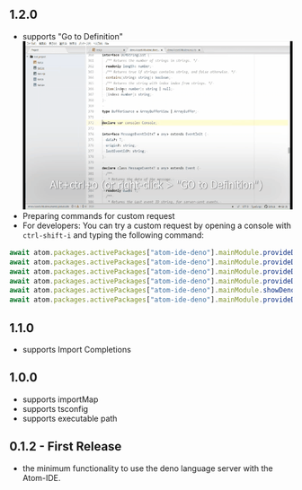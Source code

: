 ## 1.2.0
 - supports "Go to Definition"
![using go to definition](/screenshot/goToDefinition.gif "using go to definition")
 - Preparing commands for custom request
  - For developers: You can try a custom request by opening a console with `ctrl-shift-i` and typing the following command:

```js
await atom.packages.activePackages["atom-ide-deno"].mainModule.provideDenoCache()
await atom.packages.activePackages["atom-ide-deno"].mainModule.provideDenoCacheAll()
await atom.packages.activePackages["atom-ide-deno"].mainModule.provideDenoPerformance()
await atom.packages.activePackages["atom-ide-deno"].mainModule.provideDenoReloadImportRegistries()
await atom.packages.activePackages["atom-ide-deno"].mainModule.showDenoStatusDocument()
await atom.packages.activePackages["atom-ide-deno"].mainModule.provideDenoVirtualTextDocument({uri: 'deno:/status.md'})
```

## 1.1.0
 - supports Import Completions

## 1.0.0
 - supports importMap
 - supports tsconfig
 - supports executable path

## 0.1.2 - First Release
 - the minimum functionality to use the deno language server with the Atom-IDE.
